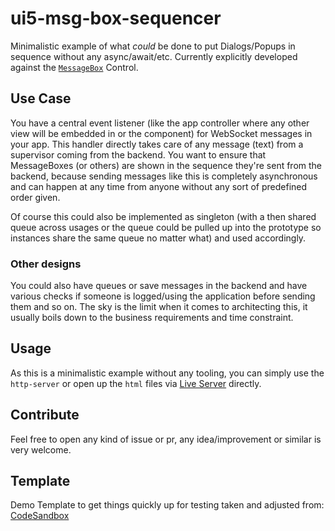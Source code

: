 # ui5-msg-box-sequencer

Minimalistic example of what _could_ be done to put Dialogs/Popups in sequence without any async/await/etc. Currently explicitly developed against the [`MessageBox`](https://sapui5.hana.ondemand.com/#/api/sap.m.MessageBox) Control.

## Use Case

You have a central event listener (like the app controller where any other view will be embedded in or the component) for WebSocket messages in your app. This handler directly takes care of any message (text) from a supervisor coming from the backend. You want to ensure that MessageBoxes (or others) are shown in the sequence they're sent from the backend, because sending messages like this is completely asynchronous and can happen at any time from anyone without any sort of predefined order given.

Of course this could also be implemented as singleton (with a then shared queue across usages or the queue could be pulled up into the prototype so instances share the same queue no matter what) and used accordingly.

### Other designs

You could also have queues or save messages in the backend and have various checks if someone is logged/using the application before sending them and so on. The sky is the limit when it comes to architecting this, it usually boils down to the business requirements and time constraint.

## Usage

As this is a minimalistic example without any tooling, you can simply use the `http-server` or open up the `html` files via [Live Server](https://marketplace.visualstudio.com/items?itemName=ritwickdey.LiveServer) directly.

## Contribute

Feel free to open any kind of issue or pr, any idea/improvement or similar is very welcome.

## Template

Demo Template to get things quickly up for testing taken and adjusted from: [CodeSandbox](https://codesandbox.io/s/ui5-example-pglil?from-embed=&file=/webapp/App.view.xml)
